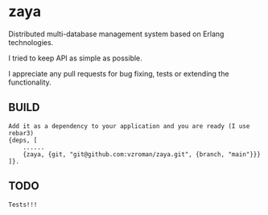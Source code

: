 # zaya

Distributed multi-database management system based on Erlang technologies.

I tried to keep API as simple as possible.

I appreciate any pull requests for bug fixing, tests or extending the functionality.

    

BUILD
-----
    Add it as a dependency to your application and you are ready (I use rebar3)
    {deps, [
        ......
        {zaya, {git, "git@github.com:vzroman/zaya.git", {branch, "main"}}}
    ]}.

TODO
-----
    Tests!!!
    
